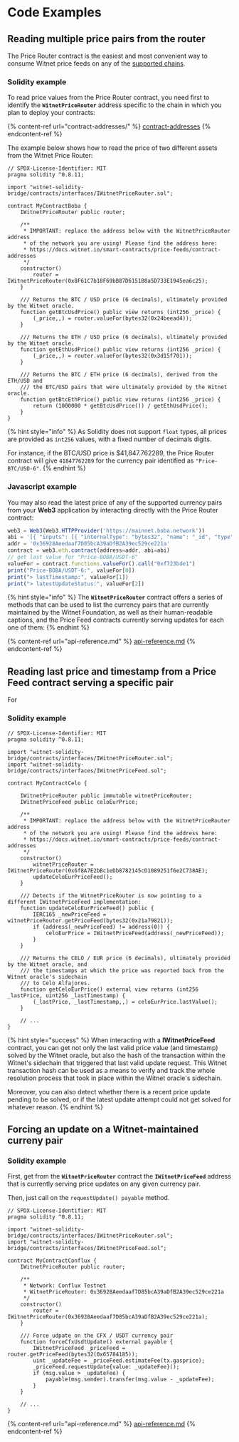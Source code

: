 # Code Examples

## Reading multiple price pairs from the router

The Price Router contract is the easiest and most convenient way to consume Witnet price feeds on any of the [supported chains](../../introduction/supported-chains.md).

### Solidity example

To read price values from the Price Router contract, you need first to identify the **`WitnetPriceRouter`** address specific to the chain in which you plan to deploy your contracts:

{% content-ref url="contract-addresses/" %}
[contract-addresses](contract-addresses/)
{% endcontent-ref %}

The example below shows how to read the price of two different assets from the Witnet Price Router:

```solidity
// SPDX-License-Identifier: MIT
pragma solidity ^0.8.11;

import "witnet-solidity-bridge/contracts/interfaces/IWitnetPriceRouter.sol";

contract MyContractBoba {
    IWitnetPriceRouter public router;
    
    /**
     * IMPORTANT: replace the address below with the WitnetPriceRouter address
     * of the network you are using! Please find the address here:
     * https://docs.witnet.io/smart-contracts/price-feeds/contract-addresses
     */
    constructor()
        router = IWitnetPriceRouter(0x8F61C7b18F69bB87D6151B8a5D733E1945ea6c25);
    }
    
    /// Returns the BTC / USD price (6 decimals), ultimately provided by the Witnet oracle.
    function getBtcUsdPrice() public view returns (int256 _price) {
        (_price,,) = router.valueFor(bytes32(0x24beead4));
    }
    
    /// Returns the ETH / USD price (6 decimals), ultimately provided by the Witnet oracle.
    function getEthUsdPrice() public view returns (int256 _price) {
        (_price,,) = router.valueFor(bytes32(0x3d15f701));
    }
    
    /// Returns the BTC / ETH price (6 decimals), derived from the ETH/USD and 
    /// the BTC/USD pairs that were ultimately provided by the Witnet oracle.
    function getBtcEthPrice() public view returns (int256 _price) {
        return (1000000 * getBtcUsdPrice()) / getEthUsdPrice();
    }
}
```

{% hint style="info" %}
As Solidity does not support `float` types, all prices are provided as `int256` values, with a fixed number of decimals digits.

For instance, if the BTC/USD price is $41,847.762289, the Price Router contract will give `41847762289` for the currency pair identified as `"Price-BTC/USD-6"`.
{% endhint %}

### Javascript example

You may also read the latest price of any of the supported currency pairs from your **Web3** application by interacting directly with the Price Router contract:

```javascript
web3 = Web3(Web3.HTTPProvider('https://mainnet.boba.network'))
abi = '[{ "inputs": [{ "internalType": "bytes32", "name": "_id", "type": "bytes32" }], "name": "valueFor", "outputs": [{ "internalType": "int256", "name": "", "type": "int256" }, { "internalType": "uint256", "name": "", "type": "uint256" }, { "internalType": "uint256", "name": "", "type": "uint256" }], "stateMutability": "view", "type": "function" }]'
addr = '0x36928Aeedaaf7D85bcA39aDfB2A39ec529ce221a'
contract = web3.eth.contract(address=addr, abi=abi)
// get last value for "Price-BOBA/USDT-6"
valueFor = contract.functions.valueFor().call("0xf723bde1")
print("Price-BOBA/USDT-6:", valueFor[0])
print("> lastTimestamp:", valueFor[1])
print("> latestUpdateStatus:", valueFor[2])
```

{% hint style="info" %}
The **`WitnetPriceRouter`** contract offers a series of methods that can be used to list the currency pairs that are currently maintained by the Witnet Foundation, as well as their human-readable captions, and the Price Feed contracts currently serving updates for each one of them:
{% endhint %}

{% content-ref url="api-reference.md" %}
[api-reference.md](api-reference.md)
{% endcontent-ref %}

## Reading last price and timestamp from a Price Feed contract serving a specific pair

For&#x20;

### Solidity example

```solidity
// SPDX-License-Identifier: MIT
pragma solidity ^0.8.11;

import "witnet-solidity-bridge/contracts/interfaces/IWitnetPriceRouter.sol";
import "witnet-solidity-bridge/contracts/interfaces/IWitnetPriceFeed.sol";

contract MyContractCelo {

    IWitnetPriceRouter public immutable witnetPriceRouter;
    IWitnetPriceFeed public celoEurPrice;
    
    /**
     * IMPORTANT: replace the address below with the WitnetPriceRouter address
     * of the network you are using! Please find the address here:
     * https://docs.witnet.io/smart-contracts/price-feeds/contract-addresses
     */
    constructor()
        witnetPriceRouter = IWitnetPriceRouter(0x6f8A7E2bBc1eDb8782145cD1089251f6e2C738AE);
        updateCeloEurPriceFeed();
    }
    
    /// Detects if the WitnetPriceRouter is now pointing to a different IWitnetPriceFeed implementation:
    function updateCeloEurPriceFeed() public {
        IERC165 _newPriceFeed = witnetPriceRouter.getPriceFeed(bytes32(0x21a79821));
        if (address(_newPriceFeed) != address(0)) {
            celoEurPrice = IWitnetPriceFeed(address(_newPriceFeed));
        }
    }
    
    /// Returns the CELO / EUR price (6 decimals), ultimately provided by the Witnet oracle, and
    /// the timestamps at which the price was reported back from the Witnet oracle's sidechain 
    /// to Celo Alfajores.
    function getCeloEurPrice() external view returns (int256 _lastPrice, uint256 _lastTimestamp) {
        (_lastPrice, _lastTimestamp,,) = celoEurPrice.lastValue();
    }
    
    // ...
}
```

{% hint style="success" %}
When interacting with a **IWitnetPriceFeed** contract, you can get not only the last valid price value (and timestamp) solved by the Witnet oracle, but also the hash of the transaction within the Witnet's sidechain that triggered that last valid update request. This Witnet transaction hash can be used as a means to verify and track the whole resolution process that took in place within the Witnet oracle's sidechain.

Moreover, you can also detect whether there is a recent price update pending to be solved, or if the latest update attempt could not get solved for whatever reason.
{% endhint %}

## Forcing an update on a Witnet-maintained curreny pair

### Solidity example

First, get from the **`WitnetPriceRouter`** contract the **`IWitnetPriceFeed`** address that is currently serving price updates on any given currency pair.

Then, just call on the `requestUpdate() payable` method.

```solidity
// SPDX-License-Identifier: MIT
pragma solidity ^0.8.11;

import "witnet-solidity-bridge/contracts/interfaces/IWitnetPriceRouter.sol";
import "witnet-solidity-bridge/contracts/interfaces/IWitnetPriceFeed.sol";

contract MyContractConflux {
    IWitnetPriceRouter public router;
    
    /**
     * Network: Conflux Testnet
     * WitnetPriceRouter: 0x36928Aeedaaf7D85bcA39aDfB2A39ec529ce221a
     */
    constructor()
        router = IWitnetPriceRouter(0x36928Aeedaaf7D85bcA39aDfB2A39ec529ce221a);
    }
    
    /// Force udpate on the CFX / USDT currency pair
    function forceCfxUsdtUpdate() external payable {
        IWitnetPriceFeed _priceFeed = router.getPriceFeed(bytes32(0x65784185));
        uint _updateFee = _priceFeed.estimateFee(tx.gasprice);
        _priceFeed.requestUpdate{value: _updateFee}();
        if (msg.value > _updateFee) {
            payable(msg.sender).transfer(msg.value - _updateFee);
        }
    }
    
    // ...
}
```

{% content-ref url="api-reference.md" %}
[api-reference.md](api-reference.md)
{% endcontent-ref %}
